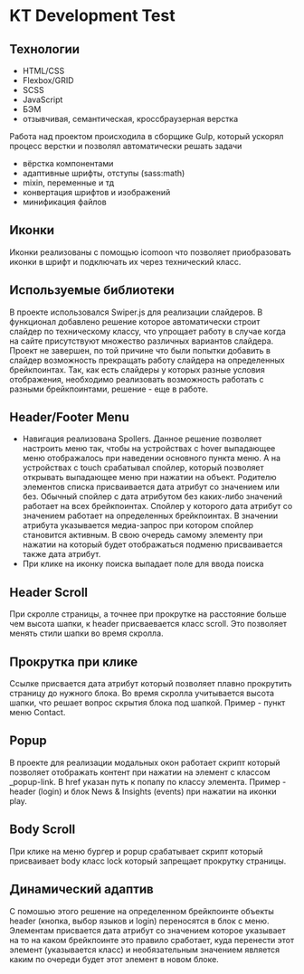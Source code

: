 # KT Development Test

## Технологии

- HTML/CSS
- Flexbox/GRID
- SCSS
- JavaScript
- БЭМ
- отзывчивая, семантическая, кроссбраузерная верстка

Работа над проектом происходила в сборщике Gulp, который ускорял процесс верстки и позволял автоматически решать задачи
- вёрстка компонентами
- адаптивные шрифты, отступы (sass:math)
- mixin, переменные и тд
- конвертация шрифтов и изображений
- минификация файлов

## Иконки 
Иконки реализованы с помощью icomoon что позволяет приобразовать иконки в шрифт и подключать их через технический класс. 

## Используемые библиотеки
В проекте использовался Swiper.js для реализации слайдеров.
В функционал добавлено решение которое автоматически строит слайдер по техническому классу, что упрощает работу в случае когда на сайте присутствуют множество различных вариантов слайдера.
Проект не завершен, по той причине что были попытки добавить в слайдер возможность прекращать работу слайдера на определенных брейкпоинтах. Так, как есть слайдеры у которых разные условия отображения, необходимо реализовать возможность работать с разными брейкпоинтами, решение - еще в работе.

## Header/Footer Menu

- Навигация реализована Spollers. Данное решение позволяет настроить меню так, чтобы на устройствах с hover выпадающее меню отображалось при наведении основного пункта меню. А на устройствах с touch срабатывал спойлер, который позволяет открывать выпадающее меню при нажатии на объект. Родителю элементов списка присваивается дата атрибут со значением или без. Обычный спойлер с дата атрибутом без каких-либо значений работает на всех брейкпоинтах. Спойлер у которого дата атрибут со значением работает на определенных брейкпоинтах. В значении атрибута указывается медиа-запрос при котором спойлер становится активным. В свою очередь самому элементу при нажатии на который будет отображаться подменю присваивается также дата атрибут.
- При клике на иконку поиска выпадает поле для ввода поиска

## Header Scroll
При скролле страницы, а точнее при прокрутке на расстояние больше чем высота шапки, к header присваевается класс scroll. Это позволяет менять стили шапки во время скролла. 

## Прокрутка при клике
Ссылке присвается дата атрибут который позволяет плавно прокрутить страницу до нужного блока. Во время скролла учитывается высота шапки, что решает вопрос скрытия блока под шапкой. Пример - пункт меню Contact.

## Popup
В проекте для реализации модальных окон работает скрипт который позволяет отображать контент при нажатии на элемент с классом _popup-link. В href указан путь к попапу по классу элемента. Пример - header (login) и блок News & Insights (events) при нажатии на иконки play.

## Body Scroll
При клике на меню бургер и popup срабатывает скрипт который присваивает body класс lock который запрещает прокрутку страницы.

## Динамический адаптив
С помошью этого решение на определенном брейкпоинте объекты header (кнопка, выбор языков и login) переносятся в блок с меню. Элементам присвается дата атрибут со значением которое указывает на то на каком брейкпоинте это правило сработает, куда перенести этот элемент (указывается класс) и необязательным значением является каким по очереди будет этот элемент в новом блоке. 


